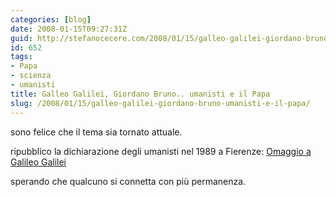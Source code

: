 ```yaml
---
categories: [blog]
date: 2008-01-15T09:27:31Z
guid: http://stefanocecere.com/2008/01/15/galleo-galilei-giordano-bruno-umanisti-e-il-papa/
id: 652
tags:
- Papa
- scienza
- umanisti
title: Galleo Galilei, Giordano Bruno.. umanisti e il Papa
slug: /2008/01/15/galleo-galilei-giordano-bruno-umanisti-e-il-papa/
---
```


sono felice che il tema sia tornato attuale.

ripubblico la dichiarazione degli umanisti nel 1989 a Fierenze: [Omaggio a Galileo Galilei](http://www.terra2.tv/2008/01/15/omaggio-a-galileo-galilei/)

sperando che qualcuno si connetta con più permanenza.